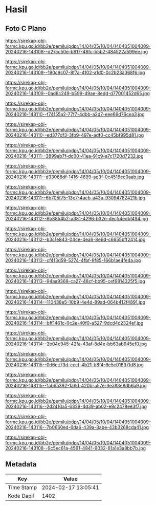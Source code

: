 # Hasil

## Foto C Plano

https://sirekap-obj-formc.kpu.go.id/bb2e/pemilu/pdpr/14/04/05/10/04/1404051004009-20240216-143108--d27cc50e-b817-48fc-b5b2-484522a599ee.jpg

https://sirekap-obj-formc.kpu.go.id/bb2e/pemilu/pdpr/14/04/05/10/04/1404051004009-20240216-143109--190c9c07-8f7a-4102-a1d0-0c2b23a368f6.jpg

https://sirekap-obj-formc.kpu.go.id/bb2e/pemilu/pdpr/14/04/05/10/04/1404051004009-20240216-143109--0ad8c249-b599-49ae-8edd-d77001452d65.jpg

https://sirekap-obj-formc.kpu.go.id/bb2e/pemilu/pdpr/14/04/05/10/04/1404051004009-20240216-143110--f74155a2-77f7-4dbb-a2d7-eee69d76cea3.jpg

https://sirekap-obj-formc.kpu.go.id/bb2e/pemilu/pdpr/14/04/05/10/04/1404051004009-20240216-143110--ed377df3-3fb9-497e-adf0-cc45bf995d81.jpg

https://sirekap-obj-formc.kpu.go.id/bb2e/pemilu/pdpr/14/04/05/10/04/1404051004009-20240216-143111--3899ab7f-dc00-41ea-91c9-a7c1720d7232.jpg

https://sirekap-obj-formc.kpu.go.id/bb2e/pemilu/pdpr/14/04/05/10/04/1404051004009-20240216-143111--d33068df-1416-4699-ad3f-0c4518ec0aab.jpg

https://sirekap-obj-formc.kpu.go.id/bb2e/pemilu/pdpr/14/04/05/10/04/1404051004009-20240216-143111--6b705f75-13c7-4acb-a43a-93094782421b.jpg

https://sirekap-obj-formc.kpu.go.id/bb2e/pemilu/pdpr/14/04/05/10/04/1404051004009-20240216-143112--8b8854b2-a381-4296-b32e-dec54edbf494.jpg

https://sirekap-obj-formc.kpu.go.id/bb2e/pemilu/pdpr/14/04/05/10/04/1404051004009-20240216-143112--b3c1e843-04ce-4ea6-8e6d-c6655bff2414.jpg

https://sirekap-obj-formc.kpu.go.id/bb2e/pemilu/pdpr/14/04/05/10/04/1404051004009-20240216-143113--cf413d59-5274-4fbf-9f85-166b1ae4fe4a.jpg

https://sirekap-obj-formc.kpu.go.id/bb2e/pemilu/pdpr/14/04/05/10/04/1404051004009-20240216-143113--94aa9368-ca27-48cf-bb95-cef6814325f5.jpg

https://sirekap-obj-formc.kpu.go.id/bb2e/pemilu/pdpr/14/04/05/10/04/1404051004009-20240216-143114--110438e5-10b9-4e4d-89ad-064b412f4891.jpg

https://sirekap-obj-formc.kpu.go.id/bb2e/pemilu/pdpr/14/04/05/10/04/1404051004009-20240216-143114--bff1461c-0c2e-40f0-a527-9dcd4c2324ef.jpg

https://sirekap-obj-formc.kpu.go.id/bb2e/pemilu/pdpr/14/04/05/10/04/1404051004009-20240216-143114--2b04c945-42fa-43af-8d4e-bb63ab945ef0.jpg

https://sirekap-obj-formc.kpu.go.id/bb2e/pemilu/pdpr/14/04/05/10/04/1404051004009-20240216-143115--0d6ec73d-eccf-4b21-b8f4-6e5c01837fd8.jpg

https://sirekap-obj-formc.kpu.go.id/bb2e/pemilu/pdpr/14/04/05/10/04/1404051004009-20240216-143115--1ab6a392-1a9d-420b-a57e-3ea83e8db6a9.jpg

https://sirekap-obj-formc.kpu.go.id/bb2e/pemilu/pdpr/14/04/05/10/04/1404051004009-20240216-143116--2d2410a5-6339-4d39-ab02-e9c2478ee3f7.jpg

https://sirekap-obj-formc.kpu.go.id/bb2e/pemilu/pdpr/14/04/05/10/04/1404051004009-20240216-143116--7b0660ed-6da6-439a-8abe-43b3268cda41.jpg

https://sirekap-obj-formc.kpu.go.id/bb2e/pemilu/pdpr/14/04/05/10/04/1404051004009-20240216-143108--9c5ec61a-4561-4841-9032-61a1e3a8bb7b.jpg


## Metadata

| Key        | Value               |
| ---------- | ------------------- |
| Time Stamp | 2024-02-17 13:05:41 |
| Kode Dapil | 1402                |



